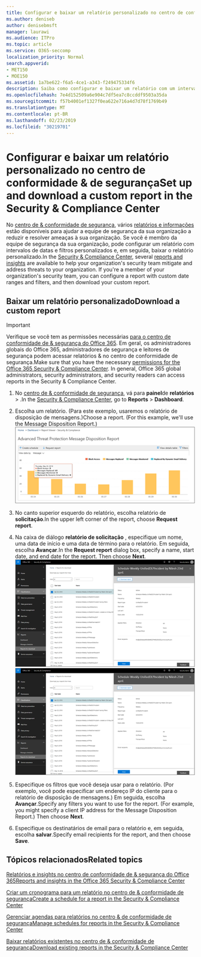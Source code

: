 ```yaml
---
title: Configurar e baixar um relatório personalizado no centro de conformidade &amp; de segurança
ms.author: deniseb
author: denisebmsft
manager: laurawi
ms.audience: ITPro
ms.topic: article
ms.service: O365-seccomp
localization_priority: Normal
search.appverid:
- MET150
- MOE150
ms.assetid: 1a7be622-f6a5-4ce1-a343-f249475334f6
description: Saiba como configurar e baixar um relatório com um intervalo de datas e filtros personalizados no centro de conformidade &amp; de segurança.
ms.openlocfilehash: 7e4d152509a6e904c7df5ea7c8ccddf9503a35da
ms.sourcegitcommit: f57b4001ef1327f0ea622e716a4d7d78f1769b49
ms.translationtype: MT
ms.contentlocale: pt-BR
ms.lasthandoff: 02/23/2019
ms.locfileid: "30219701"
---
```

# <a name="set-up-and-download-a-custom-report-in-the-security-amp-compliance-center"></a><span data-ttu-id="f2a18-103">Configurar e baixar um relatório personalizado no centro de conformidade &amp; de segurança</span><span class="sxs-lookup"><span data-stu-id="f2a18-103">Set up and download a custom report in the Security &amp; Compliance Center</span></span>

<span data-ttu-id="f2a18-p101">No [centro de &amp; conformidade de segurança](https://protection.office.com), vários [relatórios e informações](reports-and-insights-in-security-and-compliance.md) estão disponíveis para ajudar a equipe de segurança da sua organização a reduzir e resolver ameaças à sua organização. Se você é membro da equipe de segurança da sua organização, pode configurar um relatório com intervalos de datas e filtros personalizados e, em seguida, baixar o relatório personalizado.</span><span class="sxs-lookup"><span data-stu-id="f2a18-p101">In the [Security &amp; Compliance Center](https://protection.office.com), several [reports and insights](reports-and-insights-in-security-and-compliance.md) are available to help your organization's security team mitigate and address threats to your organization. If you're a member of your organization's security team, you can configure a report with custom date ranges and filters, and then download your custom report.</span></span> 
  
## <a name="download-a-custom-report"></a><span data-ttu-id="f2a18-106">Baixar um relatório personalizado</span><span class="sxs-lookup"><span data-stu-id="f2a18-106">Download a custom report</span></span>

> [!IMPORTANT]
> <span data-ttu-id="f2a18-p102">Verifique se você tem as permissões necessárias [para o centro de conformidade de &amp; segurança do Office 365](permissions-in-the-security-and-compliance-center.md). Em geral, os administradores globais do Office 365, administradores de segurança e leitores de segurança podem acessar relatórios &amp; no centro de conformidade de segurança.</span><span class="sxs-lookup"><span data-stu-id="f2a18-p102">Make sure that you have the necessary [permissions for the Office 365 Security &amp; Compliance Center](permissions-in-the-security-and-compliance-center.md). In general, Office 365 global administrators, security administrators, and security readers can access reports in the Security &amp; Compliance Center.</span></span> 
  
1. <span data-ttu-id="f2a18-109">No [centro de &amp; conformidade de segurança](https://protection.office.com), vá para **painel**de **relatórios** \> .</span><span class="sxs-lookup"><span data-stu-id="f2a18-109">In the [Security &amp; Compliance Center](https://protection.office.com), go to **Reports** \> **Dashboard**.</span></span>
    
2. <span data-ttu-id="f2a18-p103">Escolha um relatório. (Para este exemplo, usaremos o relatório de disposição de mensagens.)</span><span class="sxs-lookup"><span data-stu-id="f2a18-p103">Choose a report. (For this example, we'll use the Message Disposition Report.)</span></span><br/>![Escolher o relatório de solicitação para baixar um relatório](media/b566925d-b9d9-453d-9bdd-f2637c7ba140.png)
  
3. <span data-ttu-id="f2a18-113">No canto superior esquerdo do relatório, escolha relatório de **solicitação**.</span><span class="sxs-lookup"><span data-stu-id="f2a18-113">In the upper left corner of the report, choose **Request report**.</span></span>
    
4. <span data-ttu-id="f2a18-p104">Na caixa de diálogo **relatório de solicitação** , especifique um nome, uma data de início e uma data de término para o relatório. Em seguida, escolha **Avançar**.</span><span class="sxs-lookup"><span data-stu-id="f2a18-p104">In the **Request report** dialog box, specify a name, start date, and end date for the report. Then choose **Next**.</span></span><br/><span data-ttu-id="f2a18-116">![No centro de &amp; conformidade de segurança, escolha \> relatórios relatórios para download](media/65e625f5-c98c-49fc-9c1f-8c80ec8308fd.png)</span><span class="sxs-lookup"><span data-stu-id="f2a18-116">![In the Security &amp; Compliance Center, choose Reports \> Reports for download](media/65e625f5-c98c-49fc-9c1f-8c80ec8308fd.png)</span></span>
  
5. <span data-ttu-id="f2a18-p105">Especifique os filtros que você deseja usar para o relatório. (Por exemplo, você pode especificar um endereço IP do cliente para o relatório de disposição de mensagens.) Em seguida, escolha **Avançar**.</span><span class="sxs-lookup"><span data-stu-id="f2a18-p105">Specify any filters you want to use for the report. (For example, you might specify a client IP address for the Message Disposition Report.) Then choose **Next**.</span></span>
    
6. <span data-ttu-id="f2a18-119">Especifique os destinatários de email para o relatório e, em seguida, escolha **salvar**.</span><span class="sxs-lookup"><span data-stu-id="f2a18-119">Specify email recipients for the report, and then choose **Save**.</span></span>
    
## <a name="related-topics"></a><span data-ttu-id="f2a18-120">Tópicos relacionados</span><span class="sxs-lookup"><span data-stu-id="f2a18-120">Related topics</span></span>

[<span data-ttu-id="f2a18-121">Relatórios e insights no centro de conformidade de &amp; segurança do Office 365</span><span class="sxs-lookup"><span data-stu-id="f2a18-121">Reports and insights in the Office 365 Security &amp; Compliance Center</span></span>](reports-and-insights-in-security-and-compliance.md)
  
[<span data-ttu-id="f2a18-122">Criar um cronograma para um relatório no centro de &amp; conformidade de segurança</span><span class="sxs-lookup"><span data-stu-id="f2a18-122">Create a schedule for a report in the Security &amp; Compliance Center</span></span>](create-a-schedule-for-a-report.md)
  
[<span data-ttu-id="f2a18-123">Gerenciar agendas para relatórios no centro &amp; de conformidade de segurança</span><span class="sxs-lookup"><span data-stu-id="f2a18-123">Manage schedules for reports in the Security &amp; Compliance Center</span></span>](manage-schedules-for-multiple-reports.md)
  
[<span data-ttu-id="f2a18-124">Baixar relatórios existentes no centro de &amp; conformidade de segurança</span><span class="sxs-lookup"><span data-stu-id="f2a18-124">Download existing reports in the Security &amp; Compliance Center</span></span>](download-existing-reports.md)
  

